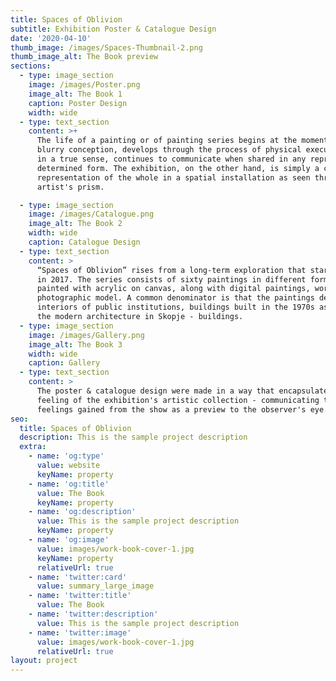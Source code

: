 ```yaml
---
title: Spaces of Oblivion
subtitle: Exhibition Poster & Catalogue Design
date: '2020-04-10'
thumb_image: /images/Spaces-Thumbnail-2.png
thumb_image_alt: The Book preview
sections:
  - type: image_section
    image: /images/Poster.png
    image_alt: The Book 1
    caption: Poster Design
    width: wide
  - type: text_section
    content: >+
      The life of a painting or of painting series begins at the moment of its
      blurry conception, develops through the process of physical execution and,
      in a true sense, continues to communicate when shared in any reproduced,
      determined form. The exhibition, on the other hand, is simply a controlled
      representation of the whole in a spatial installation as seen through the
      artist's prism.

  - type: image_section
    image: /images/Catalogue.png
    image_alt: The Book 2
    width: wide
    caption: Catalogue Design
  - type: text_section
    content: >
      “Spaces of Oblivion” rises from a long-term exploration that started back
      in 2017. The series consists of sixty paintings in different formats,
      painted with acrylic on canvas, along with digital paintings, worked on a
      photographic model. A common denominator is that the paintings depict
      interiors of public institutions, buildings built in the 1970s as part of
      the modern architecture in Skopje - buildings.
  - type: image_section
    image: /images/Gallery.png
    image_alt: The Book 3
    width: wide
    caption: Gallery
  - type: text_section
    content: >
      The poster & catalogue design were made in a way that encapsulates the
      feeling of the exhibition's artistic collection - communicating the
      feelings gained from the show as a preview to the observer's eye.
seo:
  title: Spaces of Oblivion
  description: This is the sample project description
  extra:
    - name: 'og:type'
      value: website
      keyName: property
    - name: 'og:title'
      value: The Book
      keyName: property
    - name: 'og:description'
      value: This is the sample project description
      keyName: property
    - name: 'og:image'
      value: images/work-book-cover-1.jpg
      keyName: property
      relativeUrl: true
    - name: 'twitter:card'
      value: summary_large_image
    - name: 'twitter:title'
      value: The Book
    - name: 'twitter:description'
      value: This is the sample project description
    - name: 'twitter:image'
      value: images/work-book-cover-1.jpg
      relativeUrl: true
layout: project
---
```

